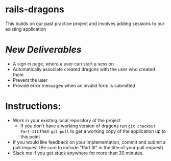 # rails-dragons

This builds on our past practice project and involves adding sessions to our existing application

# *New Deliverables*
* A sign in page, where a user can start a session
* Automatically associate created dragons with the user who created them
* Prevent the user
* Provide error messages when an invalid form is submitted

# Instructions:
* Work in your existing local repository of the project
    * If you don't have a working version of dragons run `git checkout Part-III` then `git pull` to get a working copy of the application up to this point
* If you would like feedback on your implementation, commit and submit a pull request (Be sure to include "Part III" in the title of your pull request)
* Slack me if you get stuck anywhere for more than 30 minutes.


